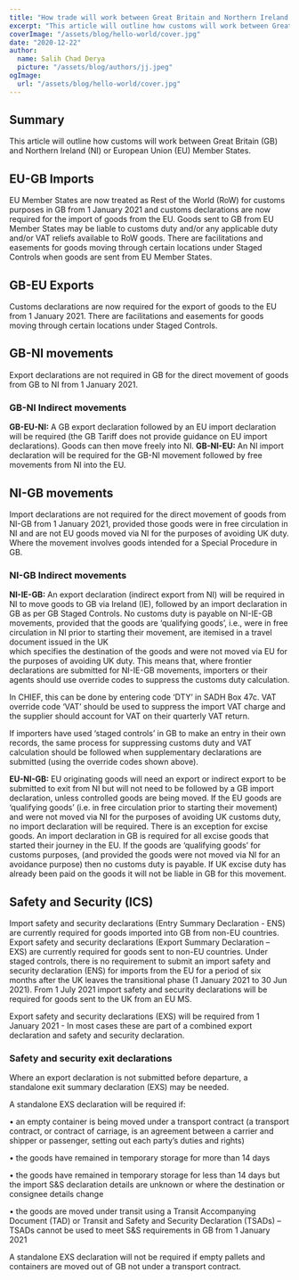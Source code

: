 ```yaml
---
title: "How trade will work between Great Britain and Northern Ireland or EU Member States"
excerpt: "This article will outline how customs will work between Great Britain (GB) and Northern Ireland (NI) or European Union (EU) Member States."
coverImage: "/assets/blog/hello-world/cover.jpg"
date: "2020-12-22"
author:
  name: Salih Chad Derya
  picture: "/assets/blog/authors/jj.jpeg"
ogImage:
  url: "/assets/blog/hello-world/cover.jpg"
---
```


## Summary

This article will outline how customs will work between Great Britain (GB) and Northern Ireland (NI) or European Union (EU) Member States.

## EU-GB Imports

EU Member States are now treated as Rest of the World (RoW) for customs purposes in GB from 1 January 2021 and customs declarations are now required for the import of goods from the EU.
Goods sent to GB from EU Member States may be liable to customs duty and/or any applicable duty and/or VAT reliefs available to RoW goods.
There are facilitations and easements for goods moving through certain locations under Staged Controls when goods are sent from EU Member States.

## GB-EU Exports

Customs declarations are now required for the export of goods to the EU from 1 January 2021.
There are facilitations and easements for goods moving through certain locations under Staged Controls.

## GB-NI movements

Export declarations are not required in GB for the direct movement of goods from GB to NI from 1 January 2021.

### GB-NI Indirect movements

**GB-EU-NI:** A GB export declaration followed by an EU import declaration will be required (the GB Tariff does not provide guidance on EU import declarations). Goods can then move freely into NI.
**GB-NI-EU:** An NI import declaration will be required for the GB-NI movement followed by free movements from NI into the EU.

## NI-GB movements

Import declarations are not required for the direct movement of goods from NI-GB from 1 January 2021, provided those goods were in free circulation in NI and are not EU goods moved via NI for the purposes of avoiding UK duty. Where the movement involves goods intended for a Special Procedure in GB.

### NI-GB Indirect movements

**NI-IE-GB:** An export declaration (indirect export from NI) will be required in NI to move goods to GB via Ireland (IE), followed by an import declaration in GB as per GB Staged Controls. No customs duty is payable on NI-IE-GB movements, provided that the goods are ‘qualifying goods’, i.e., were in free circulation in NI prior to starting their movement, are itemised in a travel document issued in the UK  
which specifies the destination of the goods and were not moved via EU for the purposes of avoiding UK duty. This means that, where frontier declarations are submitted for NI-IE-GB movements, importers or their agents should use override codes to suppress the customs duty calculation.

In CHIEF, this can be done by entering code ‘DTY’ in SADH Box 47c. VAT override code ‘VAT’ should be used to suppress the import VAT charge and the supplier should account for VAT on their quarterly VAT return.

If importers have used ‘staged controls’ in GB to make an entry in their own records, the same process for suppressing customs duty and VAT calculation should be followed when supplementary declarations are submitted (using the override codes shown above).

**EU-NI-GB:** EU originating goods will need an export or indirect export to be submitted to exit from NI but will not need to be followed by a GB import declaration, unless controlled goods are being moved. If the EU goods are ‘qualifying goods’ (i.e. in free circulation prior to starting their movement) and were not moved via NI for the purposes of avoiding UK customs duty, no import declaration will be required. There is an exception for excise goods. An import declaration in GB is required for all excise goods that started their journey in the EU. If the goods are ‘qualifying goods’ for customs purposes, (and provided the goods were not moved via NI for an avoidance purpose) then no customs duty is payable. If UK excise duty has already been paid on the goods it will not be liable in GB for this movement.

## Safety and Security (ICS)

Import safety and security declarations (Entry Summary Declaration - ENS) are currently required for goods imported into GB from non-EU countries.
Export safety and security declarations (Export Summary Declaration – EXS) are currently required for goods sent to non-EU countries.
Under staged controls, there is no requirement to submit an import safety and security declaration (ENS) for imports from the EU for a period of six months after the UK leaves the transitional phase (1 January 2021 to 30 Jun 2021). From 1 July 2021 import safety and security declarations will be required for goods sent to the UK from an EU MS.

Export safety and security declarations (EXS) will be required from 1 January 2021 - In most cases these are part of a combined export declaration and safety and security declaration.

### Safety and security exit declarations

Where an export declaration is not submitted before departure, a standalone exit summary declaration (EXS) may be needed.

A standalone EXS declaration will be required if:

• an empty container is being moved under a transport contract (a transport contract, or contract of carriage, is an agreement between a carrier and shipper or passenger, setting out each party’s duties and rights)

• the goods have remained in temporary storage for more than 14 days

• the goods have remained in temporary storage for less than 14 days but the import S&S declaration details are unknown or where the destination or consignee details change

• the goods are moved under transit using a Transit Accompanying Document (TAD) or Transit and Safety and Security Declaration (TSADs) – TSADs cannot be used to meet S&S requirements in GB from 1 January 2021

A standalone EXS declaration will not be required if empty pallets and containers are moved out of GB not under a transport contract.
